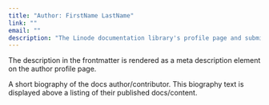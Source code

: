 ```yaml
---
title: "Author: FirstName LastName"
link: ""
email: ""
description: "The Linode documentation library's profile page and submission listing for FirstName LastName"
---
```


<!--
Use this archetype to add biographical information to an author's profile page in the /docs/authors/ directory. For example:

    hugo new -k authorpage authors/firstname-lastname/_index.md

Guides are associated to an author's profile page by setting the `authors` frontmatter in a guide's frontmatter. If an author's name is `FirstName LastName`, then the markdown file for their author page should be located at `docs/authors/firstname-lastname/_index.md`, and the `authors` frontmatter on the guide should be set to `authors: ["FirstName LastName"]`.

The link frontmatter should be a link to the author's website (or GitHub profile or something else if they prefer). The link and email frontmatter are optional.
-->

The description in the frontmatter is rendered as a meta description element on the author profile page.

A short biography of the docs author/contributor. This biography text is displayed above a listing of their published docs/content.